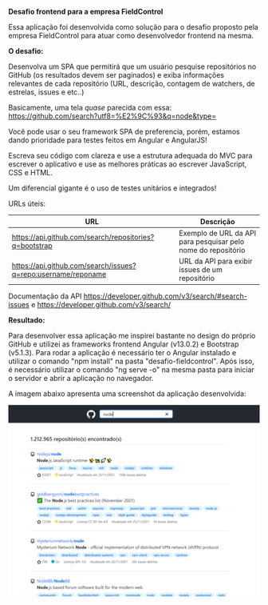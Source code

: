 **Desafio frontend para a empresa FieldControl**

Essa aplicação foi desenvolvida como solução para o desafio proposto pela empresa FieldControl para atuar como desenvolvedor frontend na mesma.



**O desafio:**

Desenvolva um SPA que permitirá que um usuário pesquise repositórios no GitHub (os resultados devem ser paginados) e exiba informações relevantes de cada repositório (URL, descrição, contagem de watchers, de estrelas, issues e etc..)

Basicamente, uma tela _quase_ parecida com essa: https://github.com/search?utf8=%E2%9C%93&q=node&type=

Você pode usar o seu framework SPA de preferencia, porém, estamos dando prioridade para testes feitos em Angular e AngularJS!

Escreva seu código com clareza e use a estrutura adequada do MVC para escrever o aplicativo e use as melhores práticas ao escrever JavaScript, CSS e HTML.

Um diferencial gigante é o uso de testes unitários e integrados!

URLs úteis:

|  URL  | Descrição
|--------|                                  --- |
| https://api.github.com/search/repositories?q=bootstrap | Exemplo de URL da API para pesquisar pelo nome do repositório  |
| https://api.github.com/search/issues?q=repo:username/reponame |  URL da API para exibir issues de um repositório  |

Documentação da API https://developer.github.com/v3/search/#search-issues e https://developer.github.com/v3/search/




**Resultado:**

Para desenvolver essa aplicação me inspirei bastante no design do próprio GitHub e utilizei as frameworks frontend Angular (v13.0.2) e Bootstrap (v5.1.3).
Para rodar a aplicação é necessário ter o Angular instalado e utilizar o comando "npm install" na pasta "desafio-fieldcontrol". Após isso, é necessário utilizar o comando "ng serve -o" na mesma pasta para iniciar o servidor e abrir a aplicação no navegador.

A imagem abaixo apresenta uma screenshot da aplicação desenvolvida:

<p>
  <img src="assets/print1.png" width="855"/>
</p>
